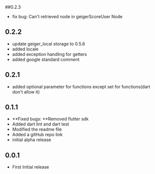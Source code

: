 ##0.2.3
- fix bug: Can't retrieved node in geigerScoreUser Node 


## 0.2.2
- update geiger_local storage to 0.5.6
- added locale
- added exception handling for getters 
- added google standard comment

## 0.2.1
- added optional parameter for functions except set for functions(dart don't allow it)

## 0.1.1
- **Fixed bugs: **Removed flutter sdk
- Added dart lint and dart test
- Modified the readme file
- Added a gitHub repo link
- initial alpha release

## 0.0.1
- First Initial release


